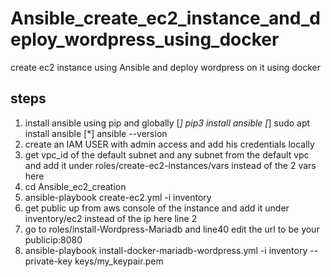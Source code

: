 # Ansible_create_ec2_instance_and_deploy_wordpress_using_docker
create ec2 instance using Ansible and deploy wordpress on it using docker
## steps
1. install ansible using pip and globally
[*] pip3 install ansible
[*] sudo apt install ansible
[*] ansible --version
2. create an IAM USER with admin access and add his credentials locally
3. get vpc_id of the default subnet and any subnet from the default vpc and add it under roles/create-ec2-instances/vars instead of the 2 vars here
4. cd Ansible_ec2_creation
5. ansible-playbook create-ec2.yml -i inventory
6. get public up from aws console of the instance and add it under inventory/ec2 instead of the ip here line 2
7. go to roles/install-Wordpress-Mariadb and line40 edit the url to be your publicip:8080 
8. ansible-playbook install-docker-mariadb-wordpress.yml -i inventory --private-key keys/my_keypair.pem
